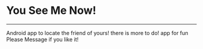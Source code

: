 # You See Me Now!
<hr>
Android app to locate the friend of yours! there is more to do!
app for fun
<br/>
Please Message if you like it!
